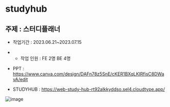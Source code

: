 # studyhub
## 주제 : 스터디플래너

* 작업기간 : 2023.06.21~2023.07.15

*  * 작업 인원 : FE 2명 BE 4명

* PPT : <https://www.canva.com/design/DAFn78z5SnE/cKER1BXqLKIRfisC8DWavA/edit>

* STUDYHUB : <https://web-study-hub-rt92alkkyddso.sel4.cloudtype.app/>

![image](https://github.com/zkti123/studyhub/assets/130739179/404bc8ca-1541-4f1e-9621-8e4741e77055)


